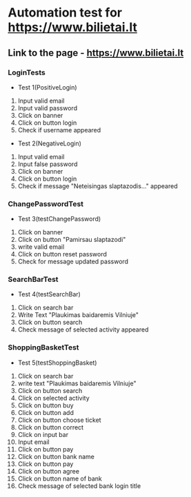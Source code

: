 # Automation test for https://www.bilietai.lt

## Link to the page - https://www.bilietai.lt



### LoginTests
* Test 1(PositiveLogin)
1. Input valid email
2. Input valid password
3. Click on banner
4. Click on button login
5. Check if username appeared




* Test 2(NegativeLogin)
1. Input valid email
2. Input false password
3. Click on banner
4. Click on button login
5. Check if message "Neteisingas slaptazodis..." appeared




### ChangePasswordTest
* Test 3(testChangePassword)
1. Click on banner
2. Click on button "Pamirsau slaptazodi"
3. write valid email
4. Click on button reset password
5. Check for message updated password



### SearchBarTest
* Test 4(testSearchBar)
1. Click on search bar
2. Write Text "Plaukimas baidaremis Vilniuje"
3. Click on button search
4. Check message of selected activity appeared




### ShoppingBasketTest
* Test 5(testShoppingBasket)
1. Click on search bar
2. write text "Plaukimas baidaremis Vilniuje"
3. Click on button search
4. Click on selected activity
5. Click on button buy
6. Click on button add
7. Click on button choose ticket
8. Click on button correct
9. Click on input bar
10. Input email
11. Click on button pay
12. Click on button bank name
13. Click on button pay
14. Click on button agree
15. Click on button name of bank
16. Check message of selected bank login title
 